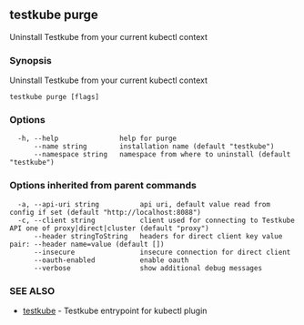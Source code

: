 ## testkube purge

Uninstall Testkube from your current kubectl context

### Synopsis

Uninstall Testkube from your current kubectl context

```
testkube purge [flags]
```

### Options

```
  -h, --help               help for purge
      --name string        installation name (default "testkube")
      --namespace string   namespace from where to uninstall (default "testkube")
```

### Options inherited from parent commands

```
  -a, --api-uri string          api uri, default value read from config if set (default "http://localhost:8088")
  -c, --client string           client used for connecting to Testkube API one of proxy|direct|cluster (default "proxy")
      --header stringToString   headers for direct client key value pair: --header name=value (default [])
      --insecure                insecure connection for direct client
      --oauth-enabled           enable oauth
      --verbose                 show additional debug messages
```

### SEE ALSO

* [testkube](testkube.md)	 - Testkube entrypoint for kubectl plugin

